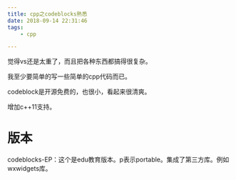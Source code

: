 ```yaml
---
title: cpp之codeblocks熟悉
date: 2018-09-14 22:31:46
tags:
	- cpp

---
```




觉得vs还是太重了，而且把各种东西都搞得很复杂。

我至少要简单的写一些简单的cpp代码而已。

codeblock是开源免费的，也很小，看起来很清爽。



增加c++11支持。

# 版本

codeblocks-EP：这个是edu教育版本。p表示portable。集成了第三方库。例如wxwidgets库。

